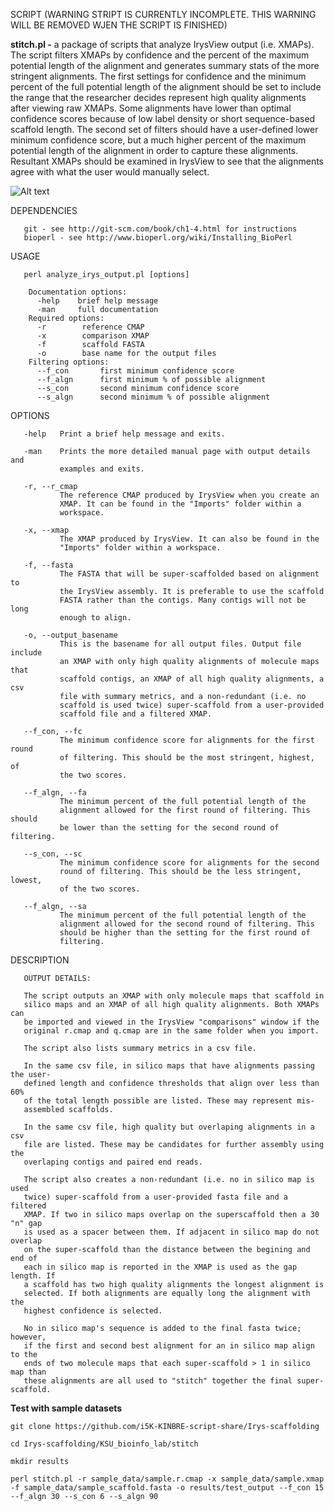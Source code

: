 SCRIPT (WARNING STRIPT IS CURRENTLY INCOMPLETE. THIS WARNING WILL BE REMOVED WJEN THE SCRIPT IS FINISHED)

**stitch.pl -**
       a package of scripts that analyze IrysView
       output (i.e. XMAPs). The script filters XMAPs by confidence and the
       percent of the maximum potential length of the alignment and generates
       summary stats of the more stringent alignments. The first settings for
       confidence and the minimum percent of the full potential length of the
       alignment should be set to include the range that the researcher
       decides represent high quality alignments after viewing raw XMAPs. Some
       alignments have lower than optimal confidence scores because of low
       label density or short sequence-based scaffold length. The second set
       of filters should have a user-defined lower minimum confidence score,
       but a much higher percent of the maximum potential length of the
       alignment in order to capture these alignments. Resultant XMAPs should
       be examined in IrysView to see that the alignments agree with what the
       user would manually select. 

![Alt text](https://raw.github.com/i5K-KINBRE-script-share/Irys-scaffolding/master/KSU_bioinfo_lab/scaffolding.png)


DEPENDENCIES

       git - see http://git-scm.com/book/ch1-4.html for instructions
       bioperl - see http://www.bioperl.org/wiki/Installing_BioPerl 
       

USAGE

       perl analyze_irys_output.pl [options]

        Documentation options:
          -help    brief help message
          -man     full documentation
        Required options:
          -r        reference CMAP
          -x        comparison XMAP
          -f        scaffold FASTA
          -o        base name for the output files
        Filtering options:
          --f_con       first minimum confidence score
          --f_algn      first minimum % of possible alignment
          --s_con       second minimum confidence score
          --s_algn      second minimum % of possible alignment
OPTIONS

       -help   Print a brief help message and exits.

       -man    Prints the more detailed manual page with output details and
               examples and exits.

       -r, --r_cmap
               The reference CMAP produced by IrysView when you create an
               XMAP. It can be found in the "Imports" folder within a
               workspace.

       -x, --xmap
               The XMAP produced by IrysView. It can also be found in the
               "Imports" folder within a workspace.

       -f, --fasta
               The FASTA that will be super-scaffolded based on alignment to
               the IrysView assembly. It is preferable to use the scaffold
               FASTA rather than the contigs. Many contigs will not be long
               enough to align.

       -o, --output_basename
               This is the basename for all output files. Output file include
               an XMAP with only high quality alignments of molecule maps that
               scaffold contigs, an XMAP of all high quality alignments, a csv
               file with summary metrics, and a non-redundant (i.e. no
               scaffold is used twice) super-scaffold from a user-provided
               scaffold file and a filtered XMAP.

       --f_con, --fc
               The minimum confidence score for alignments for the first round
               of filtering. This should be the most stringent, highest, of
               the two scores.

       --f_algn, --fa
               The minimum percent of the full potential length of the
               alignment allowed for the first round of filtering. This should
               be lower than the setting for the second round of filtering.

       --s_con, --sc
               The minimum confidence score for alignments for the second
               round of filtering. This should be the less stringent, lowest,
               of the two scores.

       --f_algn, --sa
               The minimum percent of the full potential length of the
               alignment allowed for the second round of filtering. This
               should be higher than the setting for the first round of
               filtering.

DESCRIPTION

       OUTPUT DETAILS:

       The script outputs an XMAP with only molecule maps that scaffold in 
       silico maps and an XMAP of all high quality alignments. Both XMAPs can 
       be imported and viewed in the IrysView "comparisons" window if the 
       original r.cmap and q.cmap are in the same folder when you import.

       The script also lists summary metrics in a csv file.

       In the same csv file, in silico maps that have alignments passing the user-
       defined length and confidence thresholds that align over less than 60%
       of the total length possible are listed. These may represent mis-
       assembled scaffolds.

       In the same csv file, high quality but overlaping alignments in a csv
       file are listed. These may be candidates for further assembly using the
       overlaping contigs and paired end reads.

       The script also creates a non-redundant (i.e. no in silico map is used
       twice) super-scaffold from a user-provided fasta file and a filtered       
       XMAP. If two in silico maps overlap on the superscaffold then a 30 "n" gap
       is used as a spacer between them. If adjacent in silico map do not overlap
       on the super-scaffold than the distance between the begining and end of
       each in silico map is reported in the XMAP is used as the gap length. If 
       a scaffold has two high quality alignments the longest alignment is
       selected. If both alignments are equally long the alignment with the
       highest confidence is selected. 
       
       No in silico map's sequence is added to the final fasta twice; however, 
       if the first and second best alignment for an in silico map align to the 
       ends of two molecule maps that each super-scaffold > 1 in silico map than 
       these alignments are all used to "stitch" together the final super-scaffold.


**Test with sample datasets**
```
git clone https://github.com/i5K-KINBRE-script-share/Irys-scaffolding

cd Irys-scaffolding/KSU_bioinfo_lab/stitch

mkdir results

perl stitch.pl -r sample_data/sample.r.cmap -x sample_data/sample.xmap -f sample_data/sample_scaffold.fasta -o results/test_output --f_con 15 --f_algn 30 --s_con 6 --s_algn 90
```
